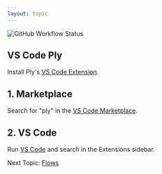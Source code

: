 ```yaml
---
layout: topic
---
```

![GitHub Workflow Status](https://img.shields.io/github/workflow/status/ply-ct/ply/ply%20ci)

## VS Code Ply
Install Ply's [VS Code Extension](https://marketplace.visualstudio.com/items?itemName=ply-ct.vscode-ply).

## 1. Marketplace
Search for "ply" in the [VS Code Marketplace](https://marketplace.visualstudio.com/VSCode).

## 2. VS Code
Run [VS Code](https://code.visualstudio.com/) and search in the Extensions sidebar. 

Next Topic: [Flows](flows)